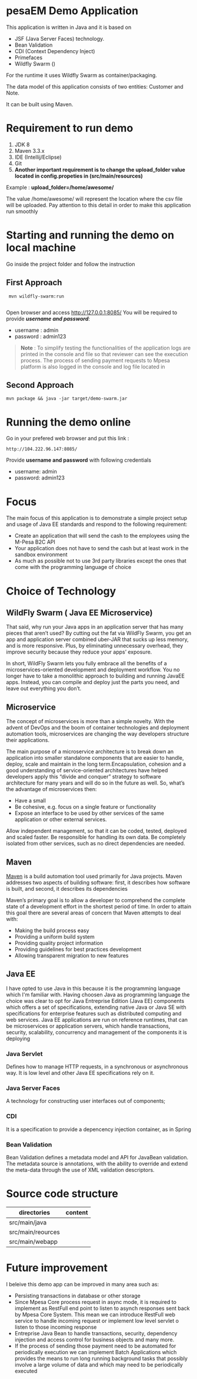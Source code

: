 # pesaEM Demo Application

This application is written in Java and it is based on 

- JSF (Java Server Faces) technology.
- Bean Validation
- CDI (Context Dependency Inject)
- Primefaces
- Wildfly Swarm ()

For the runtime it uses Wildfly Swarm as container/packaging.

The data model of this application consists of two entities: Customer and Note.

It can be built using Maven.

# Requirement to run demo

1. JDK 8
2. Maven 3.3.x
3. IDE (Intellij/Eclipse)
4. Git
5. **Another important requirement is to change the upload_folder value located in config.propeties in (src/main/resources)**

Example : **upload_folder=/home/awesome/**

The value /home/awesome/ will represent the location where the csv file will be uploaded. Pay attention to this detail in order to make 
this application run smoothly

# Starting and running the demo on local machine

Go inside the project folder and follow the instruction

## First Approach
```
 mvn wildfly-swarm:run 
 
 ```
Open browser and access http://127.0.0.1:8085/
You will be required to provide _**username and password**_:
-  username : admin
-  password : admin123

> **Note** : To simplify testing the functionalities of the application logs are printed in the console and file so that reviewer can see the execution process. The process of sending payment requests to Mpesa platform is also logged in the console and log file located in 

## Second Approach

```
mvn package && java -jar target/demo-swarm.jar

```

# Running the demo online
Go in your prefered web browser and put this link :
```
http://104.222.96.147:8085/

```
Provide **username and password** with following credentials
- username: admin
- password: admin123
# Focus
The main focus of this application is to demonstrate a simple project setup and usage of Java EE standards and respond to the following requirement:

- Create an application that will send the cash to the employees using the M-Pesa B2C API
- Your application does not have to send the cash but at least work in the sandbox environment
- As much as possible not to use 3rd party libraries except the ones that come with the programming language of choice
# Choice of Technology  
## WildFly Swarm ( Java EE Microservice)
That said, why run your Java apps in an application server that has many pieces that aren’t used? By cutting out the fat via WildFly Swarm, 
you get an app and application server combined uber-JAR that sucks up less memory, and is more responsive. Plus, by eliminating unnecessary 
overhead, they improve security because they reduce your apps’ exposure.

In short, WildFly Swarm lets you fully embrace all the benefits of a microservices-oriented development and deployment workflow. 
You no longer have to take a monolithic approach to building and running JavaEE apps. Instead, you can compile and deploy just the parts you need, 
and leave out everything you don’t.
## Microservice 
The concept of microservices is more than a simple novelty. With the advent of DevOps and the boom of container technologies and deployment automation tools, microservices are changing the way developers structure their applications.

The main purpose of a microservice architecture is to break down an application into smaller standalone components that are easier to handle, deploy, scale and maintain in the long term.Encapsulation, cohesion and a good understanding of service-oriented architectures have helped developers apply this “divide and conquer” strategy to software architecture for many years and will do so in the future as well.
So, what’s the advantage of microservices then:

- Have a small
- Be cohesive, e.g. focus on a single feature or functionality
- Expose an interface to be used by other services of the same application or other external services.

Allow independent management, so that it can be coded, tested, deployed and scaled faster.
Be responsible for handling its own data.
Be completely isolated from other services, such as no direct dependencies are needed.
## Maven
[Maven](https://maven.apache.org) is a build automation tool used primarily for Java projects. Maven addresses two aspects of building software: first, it describes how software is built, and second, it describes its dependencies

Maven’s primary goal is to allow a developer to comprehend the complete state of a development effort in the shortest period of time. In order to attain this goal there are several areas of concern that Maven attempts to deal with:

- Making the build process easy
- Providing a uniform build system
- Providing quality project information
- Providing guidelines for best practices development
- Allowing transparent migration to new features
## Java EE
I have opted to use Java in this because it is the programming language which I'm familiar with. Having choosen Java as programming language the choice was clear to opt for Java Entreprise Edition (Java EE) components which offers a set of specifications, extending native Java or Java SE with specifications for enterprise features such as distributed computing and web services. Java EE applications are run on reference runtimes, that can be microservices or application servers, which handle transactions, security, scalability, concurrency and management of the components it is deploying
### Java Servlet 
Defines how to manage HTTP requests, in a synchronous or asynchronous way. It is low level and other Java EE specifications rely on it.
### Java Server Faces 
A technology for constructing user interfaces out of components;
### CDI 
It is a specification to provide a depencency injection container, as in Spring
### Bean Validation
Bean Validation defines a metadata model and API for JavaBean validation. The metadata source is annotations, with the ability to override and extend the meta-data through the use of XML validation descriptors.
# Source code structure
| directories | content |
|--|--|
| src/main/java |  |
| src/main/reources |  |
| src/main/webapp |  |

# Future improvement
I beleive this demo app can be improved in many area such as:

- Persisting transactions in database or other storage 
- Since Mpesa Core process request in async mode, it is required to implement as RestFull end point to listen to asynch responses sent back by Mpesa Core System. This mean we can introduce RestFull web service to handle incoming request or implement low level servlet o listen to those incoming response
- Entreprise Java Bean to handle transactions, security, dependency injection and access control for business objects and many more.
- If the process of sending those payment need to be automated for periodically execution we can implement Batch Applications which provides the means to run long running background tasks that possibly involve a large volume of data and which may need to be periodically executed
